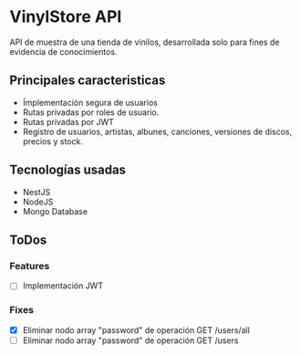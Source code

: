 # VinylStore API

API de muestra de una tienda de vinilos, desarrollada solo para fines de evidencia de conocimientos.

## Principales caracteristicas

- Ímplementación segura de usuarios
- Rutas privadas por roles de usuario.
- Rutas privadas por JWT
- Registro de usuarios, artistas, albunes, canciones, versiones de discos, precios y stock.

## Tecnologías usadas

- NestJS
- NodeJS
- Mongo Database

## ToDos

### Features

- [ ] Implementación JWT

### Fixes

- [X] Eliminar nodo array "password" de operación GET /users/all
- [ ] Eliminar nodo array "password" de operación GET /users
